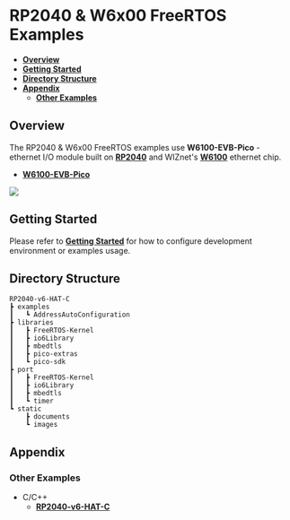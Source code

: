 # RP2040 & W6x00 FreeRTOS Examples

- [**Overview**](#overview)
- [**Getting Started**](#getting_started)
- [**Directory Structure**](#directory_structure)
- [**Appendix**](#appendix)
    - [**Other Examples**](#other_examples)



<a name="overview"></a>
## Overview

The RP2040 & W6x00 FreeRTOS examples use **W6100-EVB-Pico** - ethernet I/O module built on [**RP2040**][link-rp2040] and WIZnet's [**W6100**][link-w6100] ethernet chip.

- [**W6100-EVB-Pico**][link-w6100-evb-pico]

![][link-w6100-evb-pico_main]



<a name="getting_started"></a>
## Getting Started

Please refer to [**Getting Started**][link-getting_started] for how to configure development environment or examples usage.



<a name="directory_structure"></a>
## Directory Structure

```
RP2040-v6-HAT-C
┣ examples
┃   ┗ AddressAutoConfiguration
┣ libraries
┃   ┣ FreeRTOS-Kernel
┃   ┣ io6Library
┃   ┣ mbedtls
┃   ┣ pico-extras
┃   ┗ pico-sdk
┣ port
┃   ┣ FreeRTOS-Kernel
┃   ┣ io6Library
┃   ┣ mbedtls
┃   ┗ timer
┗ static
    ┣ documents
    ┗ images
```



<a name="appendix"></a>
## Appendix



<a name="other_examples"></a>
### Other Examples

- C/C++
    - [**RP2040-v6-HAT-C**][link-rp2040-v6-hat-c]



<!--
Link
-->

[link-rp2040]: https://www.raspberrypi.org/products/rp2040/
[link-w6100]: https://docs.wiznet.io/Product/iEthernet/W6100/overview
[link-w6100-evb-pico]: https://docs.wiznet.io/Product/iEthernet/W6100/w6100-evb-pico
[link-w6100-evb-pico_main]: https://github.com/Wiznet/RP2040-v6-HAT-FREERTOS-C/blob/main/static/images/w6100-evb-pico_main.png
[link-getting_started]: https://github.com/Wiznet/RP2040-v6-HAT-FREERTOS-C/blob/main/static/documents/getting_started.md
[link-rp2040-v6-hat-c]: https://github.com/Wiznet/RP2040-v6-HAT-C
